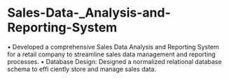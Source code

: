 # Sales-Data-_Analysis-and-Reporting-System
 • Developed a comprehensive Sales Data Analysis and Reporting System for a retail company to streamline sales data management and reporting processes.
 • Database Design: Designed a normalized relational database schema to effi ciently store and manage sales data. 
